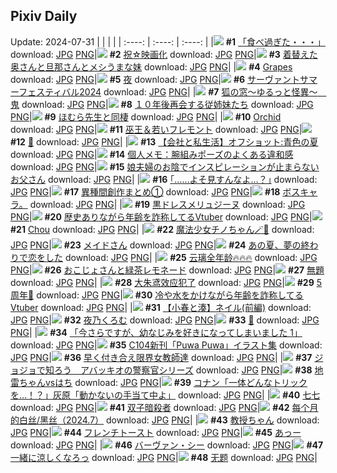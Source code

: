 ## Pixiv Daily
Update: 2024-07-31
|      |      |      |
| :----: | :----: | :----: |
|![](https://pixiv.microyu.workers.dev/c/240x480/img-master/img/2024/07/29/18/53/51/120993753_p0_master1200.jpg) **#1** [「食べ過ぎた・・・」](https://www.pixiv.net/artworks/120993753) download: [JPG](https://pixiv.microyu.workers.dev/img-original/img/2024/07/29/18/53/51/120993753_p0.jpg) [PNG](https://pixiv.microyu.workers.dev/img-original/img/2024/07/29/18/53/51/120993753_p0.png)|![](https://pixiv.microyu.workers.dev/c/240x480/img-master/img/2024/07/29/22/29/19/121000338_p0_master1200.jpg) **#2** [祝☆映画化](https://www.pixiv.net/artworks/121000338) download: [JPG](https://pixiv.microyu.workers.dev/img-original/img/2024/07/29/22/29/19/121000338_p0.jpg) [PNG](https://pixiv.microyu.workers.dev/img-original/img/2024/07/29/22/29/19/121000338_p0.png)|![](https://pixiv.microyu.workers.dev/c/240x480/img-master/img/2024/07/29/00/06/52/120975904_p0_master1200.jpg) **#3** [着替えた奥さんと旦那さんとメシうまな妹](https://www.pixiv.net/artworks/120975904) download: [JPG](https://pixiv.microyu.workers.dev/img-original/img/2024/07/29/00/06/52/120975904_p0.jpg) [PNG](https://pixiv.microyu.workers.dev/img-original/img/2024/07/29/00/06/52/120975904_p0.png)|
|![](https://pixiv.microyu.workers.dev/c/240x480/img-master/img/2024/07/29/00/00/54/120975473_p0_master1200.jpg) **#4** [Grapes](https://www.pixiv.net/artworks/120975473) download: [JPG](https://pixiv.microyu.workers.dev/img-original/img/2024/07/29/00/00/54/120975473_p0.jpg) [PNG](https://pixiv.microyu.workers.dev/img-original/img/2024/07/29/00/00/54/120975473_p0.png)|![](https://pixiv.microyu.workers.dev/c/240x480/img-master/img/2024/07/30/07/30/01/121010784_p0_master1200.jpg) **#5** [夜](https://www.pixiv.net/artworks/121010784) download: [JPG](https://pixiv.microyu.workers.dev/img-original/img/2024/07/30/07/30/01/121010784_p0.jpg) [PNG](https://pixiv.microyu.workers.dev/img-original/img/2024/07/30/07/30/01/121010784_p0.png)|![](https://pixiv.microyu.workers.dev/c/240x480/img-master/img/2024/07/30/13/52/26/121016182_p0_master1200.jpg) **#6** [サーヴァントサマーフェスティバル2024](https://www.pixiv.net/artworks/121016182) download: [JPG](https://pixiv.microyu.workers.dev/img-original/img/2024/07/30/13/52/26/121016182_p0.jpg) [PNG](https://pixiv.microyu.workers.dev/img-original/img/2024/07/30/13/52/26/121016182_p0.png)|
|![](https://pixiv.microyu.workers.dev/c/240x480/img-master/img/2024/07/29/12/13/50/120986777_master1200.jpg) **#7** [狐の窓～ゆるっと怪異～　鬼](https://www.pixiv.net/artworks/120986777) download: [JPG](https://pixiv.microyu.workers.dev/img-original/img/2024/07/29/12/13/50/120986777.jpg) [PNG](https://pixiv.microyu.workers.dev/img-original/img/2024/07/29/12/13/50/120986777.png)|![](https://pixiv.microyu.workers.dev/c/240x480/img-master/img/2024/07/30/02/17/06/121007109_p0_master1200.jpg) **#8** [１０年後再会する従姉妹たち](https://www.pixiv.net/artworks/121007109) download: [JPG](https://pixiv.microyu.workers.dev/img-original/img/2024/07/30/02/17/06/121007109_p0.jpg) [PNG](https://pixiv.microyu.workers.dev/img-original/img/2024/07/30/02/17/06/121007109_p0.png)|![](https://pixiv.microyu.workers.dev/c/240x480/img-master/img/2024/07/29/15/33/49/120989784_p0_master1200.jpg) **#9** [ほむら先生と同棲](https://www.pixiv.net/artworks/120989784) download: [JPG](https://pixiv.microyu.workers.dev/img-original/img/2024/07/29/15/33/49/120989784_p0.jpg) [PNG](https://pixiv.microyu.workers.dev/img-original/img/2024/07/29/15/33/49/120989784_p0.png)|
|![](https://pixiv.microyu.workers.dev/c/240x480/img-master/img/2024/07/29/00/00/47/120975449_p0_master1200.jpg) **#10** [Orchid](https://www.pixiv.net/artworks/120975449) download: [JPG](https://pixiv.microyu.workers.dev/img-original/img/2024/07/29/00/00/47/120975449_p0.jpg) [PNG](https://pixiv.microyu.workers.dev/img-original/img/2024/07/29/00/00/47/120975449_p0.png)|![](https://pixiv.microyu.workers.dev/c/240x480/img-master/img/2024/07/29/01/25/44/120978298_p0_master1200.jpg) **#11** [巫王＆若いフレモント](https://www.pixiv.net/artworks/120978298) download: [JPG](https://pixiv.microyu.workers.dev/img-original/img/2024/07/29/01/25/44/120978298_p0.jpg) [PNG](https://pixiv.microyu.workers.dev/img-original/img/2024/07/29/01/25/44/120978298_p0.png)|![](https://pixiv.microyu.workers.dev/c/240x480/img-master/img/2024/07/30/01/12/32/121005816_p0_master1200.jpg) **#12** [🦜](https://www.pixiv.net/artworks/121005816) download: [JPG](https://pixiv.microyu.workers.dev/img-original/img/2024/07/30/01/12/32/121005816_p0.jpg) [PNG](https://pixiv.microyu.workers.dev/img-original/img/2024/07/30/01/12/32/121005816_p0.png)|
|![](https://pixiv.microyu.workers.dev/c/240x480/img-master/img/2024/07/30/12/01/01/121014472_p0_master1200.jpg) **#13** [【会社と私生活】オフショット:青色の夏](https://www.pixiv.net/artworks/121014472) download: [JPG](https://pixiv.microyu.workers.dev/img-original/img/2024/07/30/12/01/01/121014472_p0.jpg) [PNG](https://pixiv.microyu.workers.dev/img-original/img/2024/07/30/12/01/01/121014472_p0.png)|![](https://pixiv.microyu.workers.dev/c/240x480/img-master/img/2024/07/30/06/00/09/121009693_p0_master1200.jpg) **#14** [個人メモ：腕組みポーズのよくある違和感](https://www.pixiv.net/artworks/121009693) download: [JPG](https://pixiv.microyu.workers.dev/img-original/img/2024/07/30/06/00/09/121009693_p0.jpg) [PNG](https://pixiv.microyu.workers.dev/img-original/img/2024/07/30/06/00/09/121009693_p0.png)|![](https://pixiv.microyu.workers.dev/c/240x480/img-master/img/2024/07/30/00/03/44/121003641_p0_master1200.jpg) **#15** [娘夫婦のお陰でインスピレーションが止まらないお父さん](https://www.pixiv.net/artworks/121003641) download: [JPG](https://pixiv.microyu.workers.dev/img-original/img/2024/07/30/00/03/44/121003641_p0.jpg) [PNG](https://pixiv.microyu.workers.dev/img-original/img/2024/07/30/00/03/44/121003641_p0.png)|
|![](https://pixiv.microyu.workers.dev/c/240x480/img-master/img/2024/07/29/17/10/47/120991456_p0_master1200.jpg) **#16** [｢……よそ見すんなよ…？｣](https://www.pixiv.net/artworks/120991456) download: [JPG](https://pixiv.microyu.workers.dev/img-original/img/2024/07/29/17/10/47/120991456_p0.jpg) [PNG](https://pixiv.microyu.workers.dev/img-original/img/2024/07/29/17/10/47/120991456_p0.png)|![](https://pixiv.microyu.workers.dev/c/240x480/img-master/img/2024/07/29/20/59/32/120997299_p0_master1200.jpg) **#17** [異種間創作まとめ①](https://www.pixiv.net/artworks/120997299) download: [JPG](https://pixiv.microyu.workers.dev/img-original/img/2024/07/29/20/59/32/120997299_p0.jpg) [PNG](https://pixiv.microyu.workers.dev/img-original/img/2024/07/29/20/59/32/120997299_p0.png)|![](https://pixiv.microyu.workers.dev/c/240x480/img-master/img/2024/07/29/19/13/18/120994342_p0_master1200.jpg) **#18** [ボスキャラ。](https://www.pixiv.net/artworks/120994342) download: [JPG](https://pixiv.microyu.workers.dev/img-original/img/2024/07/29/19/13/18/120994342_p0.jpg) [PNG](https://pixiv.microyu.workers.dev/img-original/img/2024/07/29/19/13/18/120994342_p0.png)|
|![](https://pixiv.microyu.workers.dev/c/240x480/img-master/img/2024/07/30/00/00/31/121003314_p0_master1200.jpg) **#19** [黒ドレスメリュジーヌ](https://www.pixiv.net/artworks/121003314) download: [JPG](https://pixiv.microyu.workers.dev/img-original/img/2024/07/30/00/00/31/121003314_p0.jpg) [PNG](https://pixiv.microyu.workers.dev/img-original/img/2024/07/30/00/00/31/121003314_p0.png)|![](https://pixiv.microyu.workers.dev/c/240x480/img-master/img/2024/07/29/20/09/36/120995839_p0_master1200.jpg) **#20** [歴史ありながら年齢を詐称してるVtuber](https://www.pixiv.net/artworks/120995839) download: [JPG](https://pixiv.microyu.workers.dev/img-original/img/2024/07/29/20/09/36/120995839_p0.jpg) [PNG](https://pixiv.microyu.workers.dev/img-original/img/2024/07/29/20/09/36/120995839_p0.png)|![](https://pixiv.microyu.workers.dev/c/240x480/img-master/img/2024/07/29/00/06/03/120975863_p0_master1200.jpg) **#21** [Chou](https://www.pixiv.net/artworks/120975863) download: [JPG](https://pixiv.microyu.workers.dev/img-original/img/2024/07/29/00/06/03/120975863_p0.jpg) [PNG](https://pixiv.microyu.workers.dev/img-original/img/2024/07/29/00/06/03/120975863_p0.png)|
|![](https://pixiv.microyu.workers.dev/c/240x480/img-master/img/2024/07/29/00/13/50/120976187_p0_master1200.jpg) **#22** [魔法少女チノちゃん🪄🤍](https://www.pixiv.net/artworks/120976187) download: [JPG](https://pixiv.microyu.workers.dev/img-original/img/2024/07/29/00/13/50/120976187_p0.jpg) [PNG](https://pixiv.microyu.workers.dev/img-original/img/2024/07/29/00/13/50/120976187_p0.png)|![](https://pixiv.microyu.workers.dev/c/240x480/img-master/img/2024/07/30/00/00/14/121003243_p0_master1200.jpg) **#23** [メイドさん](https://www.pixiv.net/artworks/121003243) download: [JPG](https://pixiv.microyu.workers.dev/img-original/img/2024/07/30/00/00/14/121003243_p0.jpg) [PNG](https://pixiv.microyu.workers.dev/img-original/img/2024/07/30/00/00/14/121003243_p0.png)|![](https://pixiv.microyu.workers.dev/c/240x480/img-master/img/2024/07/29/21/37/35/120998599_p0_master1200.jpg) **#24** [あの夏、夢の終わりで恋をした](https://www.pixiv.net/artworks/120998599) download: [JPG](https://pixiv.microyu.workers.dev/img-original/img/2024/07/29/21/37/35/120998599_p0.jpg) [PNG](https://pixiv.microyu.workers.dev/img-original/img/2024/07/29/21/37/35/120998599_p0.png)|
|![](https://pixiv.microyu.workers.dev/c/240x480/img-master/img/2024/07/29/00/01/12/120975517_p0_master1200.jpg) **#25** [云璃全年龄🔥🔥🔥](https://www.pixiv.net/artworks/120975517) download: [JPG](https://pixiv.microyu.workers.dev/img-original/img/2024/07/29/00/01/12/120975517_p0.jpg) [PNG](https://pixiv.microyu.workers.dev/img-original/img/2024/07/29/00/01/12/120975517_p0.png)|![](https://pixiv.microyu.workers.dev/c/240x480/img-master/img/2024/07/30/00/03/10/121003614_p0_master1200.jpg) **#26** [おこじょさんと緑茶レモネード](https://www.pixiv.net/artworks/121003614) download: [JPG](https://pixiv.microyu.workers.dev/img-original/img/2024/07/30/00/03/10/121003614_p0.jpg) [PNG](https://pixiv.microyu.workers.dev/img-original/img/2024/07/30/00/03/10/121003614_p0.png)|![](https://pixiv.microyu.workers.dev/c/240x480/img-master/img/2024/07/29/00/00/59/120975483_p0_master1200.jpg) **#27** [無題](https://www.pixiv.net/artworks/120975483) download: [JPG](https://pixiv.microyu.workers.dev/img-original/img/2024/07/29/00/00/59/120975483_p0.jpg) [PNG](https://pixiv.microyu.workers.dev/img-original/img/2024/07/29/00/00/59/120975483_p0.png)|
|![](https://pixiv.microyu.workers.dev/c/240x480/img-master/img/2024/07/29/12/43/16/120987231_p0_master1200.jpg) **#28** [大朱鸢效应犯了](https://www.pixiv.net/artworks/120987231) download: [JPG](https://pixiv.microyu.workers.dev/img-original/img/2024/07/29/12/43/16/120987231_p0.jpg) [PNG](https://pixiv.microyu.workers.dev/img-original/img/2024/07/29/12/43/16/120987231_p0.png)|![](https://pixiv.microyu.workers.dev/c/240x480/img-master/img/2024/07/29/00/13/01/120976148_p0_master1200.jpg) **#29** [5周年🌟](https://www.pixiv.net/artworks/120976148) download: [JPG](https://pixiv.microyu.workers.dev/img-original/img/2024/07/29/00/13/01/120976148_p0.jpg) [PNG](https://pixiv.microyu.workers.dev/img-original/img/2024/07/29/00/13/01/120976148_p0.png)|![](https://pixiv.microyu.workers.dev/c/240x480/img-master/img/2024/07/30/20/28/20/121024548_p0_master1200.jpg) **#30** [冷や水をかけながら年齢を詐称してるVtuber](https://www.pixiv.net/artworks/121024548) download: [JPG](https://pixiv.microyu.workers.dev/img-original/img/2024/07/30/20/28/20/121024548_p0.jpg) [PNG](https://pixiv.microyu.workers.dev/img-original/img/2024/07/30/20/28/20/121024548_p0.png)|
|![](https://pixiv.microyu.workers.dev/c/240x480/img-master/img/2024/07/29/20/52/21/120997090_p0_master1200.jpg) **#31** [【小春と湊】ネイル(前編)](https://www.pixiv.net/artworks/120997090) download: [JPG](https://pixiv.microyu.workers.dev/img-original/img/2024/07/29/20/52/21/120997090_p0.jpg) [PNG](https://pixiv.microyu.workers.dev/img-original/img/2024/07/29/20/52/21/120997090_p0.png)|![](https://pixiv.microyu.workers.dev/c/240x480/img-master/img/2024/07/29/20/54/13/120997148_p0_master1200.jpg) **#32** [夜乃くろむ](https://www.pixiv.net/artworks/120997148) download: [JPG](https://pixiv.microyu.workers.dev/img-original/img/2024/07/29/20/54/13/120997148_p0.jpg) [PNG](https://pixiv.microyu.workers.dev/img-original/img/2024/07/29/20/54/13/120997148_p0.png)|![](https://pixiv.microyu.workers.dev/c/240x480/img-master/img/2024/07/30/00/00/24/121003275_p0_master1200.jpg) **#33** [🤍](https://www.pixiv.net/artworks/121003275) download: [JPG](https://pixiv.microyu.workers.dev/img-original/img/2024/07/30/00/00/24/121003275_p0.jpg) [PNG](https://pixiv.microyu.workers.dev/img-original/img/2024/07/30/00/00/24/121003275_p0.png)|
|![](https://pixiv.microyu.workers.dev/c/240x480/img-master/img/2024/07/30/16/59/14/121019334_p0_master1200.jpg) **#34** [「今さらですが、幼なじみを好きになってしまいました 1」](https://www.pixiv.net/artworks/121019334) download: [JPG](https://pixiv.microyu.workers.dev/img-original/img/2024/07/30/16/59/14/121019334_p0.jpg) [PNG](https://pixiv.microyu.workers.dev/img-original/img/2024/07/30/16/59/14/121019334_p0.png)|![](https://pixiv.microyu.workers.dev/c/240x480/img-master/img/2024/07/30/00/02/20/121003548_p0_master1200.jpg) **#35** [C104新刊「Puwa Puwa」イラスト集](https://www.pixiv.net/artworks/121003548) download: [JPG](https://pixiv.microyu.workers.dev/img-original/img/2024/07/30/00/02/20/121003548_p0.jpg) [PNG](https://pixiv.microyu.workers.dev/img-original/img/2024/07/30/00/02/20/121003548_p0.png)|![](https://pixiv.microyu.workers.dev/c/240x480/img-master/img/2024/07/29/19/00/16/120993958_p0_master1200.jpg) **#36** [早く付き合え限界女教師達](https://www.pixiv.net/artworks/120993958) download: [JPG](https://pixiv.microyu.workers.dev/img-original/img/2024/07/29/19/00/16/120993958_p0.jpg) [PNG](https://pixiv.microyu.workers.dev/img-original/img/2024/07/29/19/00/16/120993958_p0.png)|
|![](https://pixiv.microyu.workers.dev/c/240x480/img-master/img/2024/07/29/00/09/34/120976022_p0_master1200.jpg) **#37** [ジョジョで知ろう　アバッキオの警察官シリーズ](https://www.pixiv.net/artworks/120976022) download: [JPG](https://pixiv.microyu.workers.dev/img-original/img/2024/07/29/00/09/34/120976022_p0.jpg) [PNG](https://pixiv.microyu.workers.dev/img-original/img/2024/07/29/00/09/34/120976022_p0.png)|![](https://pixiv.microyu.workers.dev/c/240x480/img-master/img/2024/07/30/12/00/35/121014445_p0_master1200.jpg) **#38** [地雷ちゃんvsはち](https://www.pixiv.net/artworks/121014445) download: [JPG](https://pixiv.microyu.workers.dev/img-original/img/2024/07/30/12/00/35/121014445_p0.jpg) [PNG](https://pixiv.microyu.workers.dev/img-original/img/2024/07/30/12/00/35/121014445_p0.png)|![](https://pixiv.microyu.workers.dev/c/240x480/img-master/img/2024/07/30/14/41/17/121016975_p0_master1200.jpg) **#39** [コナン「一体どんなトリックを…！？」灰原「動かないの手当て中よ」](https://www.pixiv.net/artworks/121016975) download: [JPG](https://pixiv.microyu.workers.dev/img-original/img/2024/07/30/14/41/17/121016975_p0.jpg) [PNG](https://pixiv.microyu.workers.dev/img-original/img/2024/07/30/14/41/17/121016975_p0.png)|
|![](https://pixiv.microyu.workers.dev/c/240x480/img-master/img/2024/07/29/11/53/47/120986351_p0_master1200.jpg) **#40** [七七](https://www.pixiv.net/artworks/120986351) download: [JPG](https://pixiv.microyu.workers.dev/img-original/img/2024/07/29/11/53/47/120986351_p0.jpg) [PNG](https://pixiv.microyu.workers.dev/img-original/img/2024/07/29/11/53/47/120986351_p0.png)|![](https://pixiv.microyu.workers.dev/c/240x480/img-master/img/2024/07/30/19/26/40/121022810_p0_master1200.jpg) **#41** [双子暗殺者](https://www.pixiv.net/artworks/121022810) download: [JPG](https://pixiv.microyu.workers.dev/img-original/img/2024/07/30/19/26/40/121022810_p0.jpg) [PNG](https://pixiv.microyu.workers.dev/img-original/img/2024/07/30/19/26/40/121022810_p0.png)|![](https://pixiv.microyu.workers.dev/c/240x480/img-master/img/2024/07/29/22/19/34/121000034_p0_master1200.jpg) **#42** [每个月的白丝/黑丝（2024.7）](https://www.pixiv.net/artworks/121000034) download: [JPG](https://pixiv.microyu.workers.dev/img-original/img/2024/07/29/22/19/34/121000034_p0.jpg) [PNG](https://pixiv.microyu.workers.dev/img-original/img/2024/07/29/22/19/34/121000034_p0.png)|
|![](https://pixiv.microyu.workers.dev/c/240x480/img-master/img/2024/07/29/22/29/47/121000353_p0_master1200.jpg) **#43** [教授ちゃん](https://www.pixiv.net/artworks/121000353) download: [JPG](https://pixiv.microyu.workers.dev/img-original/img/2024/07/29/22/29/47/121000353_p0.jpg) [PNG](https://pixiv.microyu.workers.dev/img-original/img/2024/07/29/22/29/47/121000353_p0.png)|![](https://pixiv.microyu.workers.dev/c/240x480/img-master/img/2024/07/29/20/41/38/120996770_p0_master1200.jpg) **#44** [フレンチトースト](https://www.pixiv.net/artworks/120996770) download: [JPG](https://pixiv.microyu.workers.dev/img-original/img/2024/07/29/20/41/38/120996770_p0.jpg) [PNG](https://pixiv.microyu.workers.dev/img-original/img/2024/07/29/20/41/38/120996770_p0.png)|![](https://pixiv.microyu.workers.dev/c/240x480/img-master/img/2024/07/29/00/01/10/120975511_p0_master1200.jpg) **#45** [あっー](https://www.pixiv.net/artworks/120975511) download: [JPG](https://pixiv.microyu.workers.dev/img-original/img/2024/07/29/00/01/10/120975511_p0.jpg) [PNG](https://pixiv.microyu.workers.dev/img-original/img/2024/07/29/00/01/10/120975511_p0.png)|
|![](https://pixiv.microyu.workers.dev/c/240x480/img-master/img/2024/07/30/00/00/55/121003397_p0_master1200.jpg) **#46** [バーヴァン・シー](https://www.pixiv.net/artworks/121003397) download: [JPG](https://pixiv.microyu.workers.dev/img-original/img/2024/07/30/00/00/55/121003397_p0.jpg) [PNG](https://pixiv.microyu.workers.dev/img-original/img/2024/07/30/00/00/55/121003397_p0.png)|![](https://pixiv.microyu.workers.dev/c/240x480/img-master/img/2024/07/29/00/00/36/120975425_p0_master1200.jpg) **#47** [一緒に涼しくなろっ](https://www.pixiv.net/artworks/120975425) download: [JPG](https://pixiv.microyu.workers.dev/img-original/img/2024/07/29/00/00/36/120975425_p0.jpg) [PNG](https://pixiv.microyu.workers.dev/img-original/img/2024/07/29/00/00/36/120975425_p0.png)|![](https://pixiv.microyu.workers.dev/c/240x480/img-master/img/2024/07/30/00/01/29/121003474_p0_master1200.jpg) **#48** [无题](https://www.pixiv.net/artworks/121003474) download: [JPG](https://pixiv.microyu.workers.dev/img-original/img/2024/07/30/00/01/29/121003474_p0.jpg) [PNG](https://pixiv.microyu.workers.dev/img-original/img/2024/07/30/00/01/29/121003474_p0.png)|
